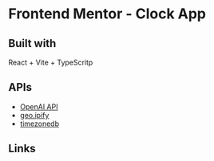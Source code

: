 # Frontend Mentor - Clock App
## Built with
React + Vite + TypeScritp

## APIs
- [OpenAI API](https://openai.com/blog/openai-api)
- [geo.ipify](https://geo.ipify.org/)
- [timezonedb](https://timezonedb.com/)
## Links